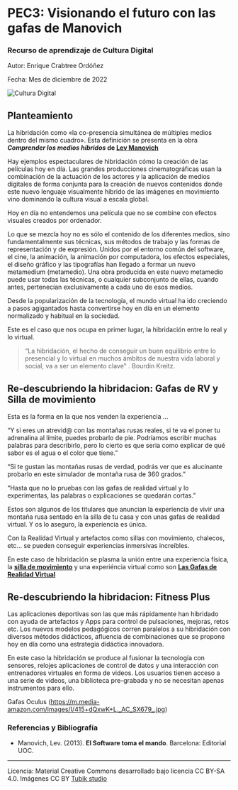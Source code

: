 # PEC3: Visionando el futuro con las gafas de Manovich 

### Recurso de aprendizaje de Cultura Digital 


Autor: Enrique Crabtree Ordóñez


Fecha: Mes de diciembre de 2022

![Cultura Digital](https://miro.medium.com/max/1400/0*9PyyNvrO2PcD3KuU.png) 



## Planteamiento


La hibridación como «la co-presencia simultánea de múltiples medios dentro del mismo cuadro». Esta definición se presenta en la obra **_Comprender los medios híbridos_ de [Lev Manovich](http://manovich.net/)**

Hay ejemplos espectaculares de hibridación cómo la creación de las películas hoy en día. Las grandes producciones cinematográficas usan la combinación de la actuación de los actores y la aplicación de medios digitales de forma conjunta para la creación de nuevos contenidos donde este nuevo lenguaje visualmente híbrido de las imágenes en movimiento vino dominando la cultura visual a escala global.

Hoy en día no entendemos una película que no se combine con efectos visuales creados por ordenador.

Lo que se mezcla hoy no es sólo el contenido de los diferentes medios, sino fundamentalmente sus técnicas, sus métodos de trabajo y las formas de representación y de expresión. Unidos por el entorno común del software, el cine, la animación, la animación por computadora, los efectos especiales, el diseño gráfico y las tipografías han llegado a formar un nuevo metamedium (metamedio). Una obra producida en este nuevo metamedio puede usar todas las técnicas, o cualquier subconjunto de ellas, cuando antes, pertenecían exclusivamente a cada uno de esos medios.

Desde la popularización de la tecnología, el mundo virtual ha ido creciendo a pasos agigantados hasta convertirse hoy en día en un elemento normalizado y habitual en la sociedad.


Este es el caso que nos ocupa en primer lugar, la hibridación entre lo real y lo virtual.
> “La hibridación, el hecho de conseguir un buen equilibrio entre lo presencial y lo virtual en muchos ámbitos de nuestra vida laboral y social, va a ser un elemento clave" . Bourdin Kreitz.




## Re-descubriendo la hibridacion:  **Gafas de RV y Silla de movimiento**

Esta es la forma en la que nos venden la experiencia ...

“Y si eres un atrevid@ con las montañas rusas reales, si te va el poner tu adrenalina al límite, puedes probarlo de pie. Podríamos escribir muchas palabras para describirlo, pero lo cierto es que seria como explicar de qué sabor es el agua o el color que tiene.”

“Si te gustan las montañas rusas de verdad, podrás ver que es alucinante probarlo en este simulador de montaña rusa de 360 grados.”

“Hasta que no lo pruebas con las gafas de realidad virtual y lo experimentas, las palabras o explicaciones se quedarán cortas.”

Estos son algunos de los titulares que anuncian la experiencia de vivir una montaña rusa sentado en la silla de tu casa y con unas gafas de realidad virtual. Y os lo aseguro, la experiencia es única.

Con la Realidad Virtual y artefactos como sillas con movimiento, chalecos, etc... se pueden conseguir experiencias inmersivas increíbles.

En este caso de hibridación se plasma la unión entre una experiencia física, la **[silla de movimiento](https://www.stekiamusement.com/es/silla-de-movimiento-vr-360)** y una experiéncia virtual como son **[Las Gafas de Realidad Virtual](https://www.oculus.com/experiences/quest/?locale=es_ES)**





## Re-descubriendo la hibridacion:  **Fitness Plus**

Las aplicaciones deportivas son las que más rápidamente han hibridado con ayuda de artefactos y Apps para control de pulsaciones, mejoras, retos etc.
Los nuevos modelos pedagógicos corren paralelos a su hibridación con diversos métodos didácticos, afluencia de combinaciones que se propone hoy en día como una estrategia didáctica innovadora.

En este caso la hibridación se produce al fusionar la tecnología con sensores, relojes aplicaciones de control de datos y una interacción con entrenadores virtuales en forma de videos.
Los usuarios tienen acceso a una serie de videos, una biblioteca pre-grabada y no se necesitan apenas instrumentos para ello.

Gafas Oculus (https://m.media-amazon.com/images/I/415+dQxwK+L._AC_SX679_.jpg)





### Referencias y Bibliografía

* Manovich, Lev. (2013). **El Software toma el mando**. Barcelona: Editorial UOC. 


----

Licencia: Material Creative Commons desarrollado bajo licencia CC BY-SA 4.0. Imágenes CC BY [Tubik studio](https://blog.tubikstudio.com/how-to-create-original-flat-illustrations-designers-tips/) 
